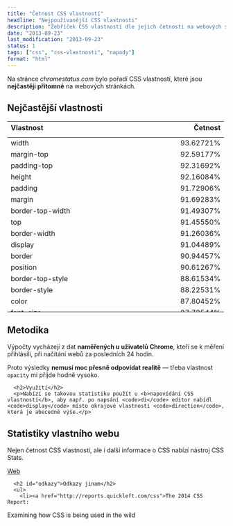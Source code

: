 ```yaml
---
title: "Četnost CSS vlastností"
headline: "Nejpoužívanější CSS vlastnosti"
description: "Žebříček CSS vlastností dle jejich četnosti na webových stránkách."
date: "2013-09-23"
last_modification: "2013-09-23"
status: 1
tags: ["css", "css-vlastnosti", "napady"]
format: "html"
---
```


<p>Na stránce <i>chromestatus.com</i> bylo <!--a href="http://www.chromestatus.com/metrics/css/rank">pořadí CSS vlastností</a--> pořadí CSS vlastností, které jsou <b>nejčastěji přítomné</b> na webových stránkách.</p>

<h2>Nejčastější vlastnosti</h2>
<div>
<style>
  table.scroll th {text-align: left}
  table.scroll td, table.scroll th {width: 100%}
  table.scroll thead, table.scroll tbody {display: block; width: 500px}  
</style>  
  <table class=scroll>
  <thead>
  <tr>
    <th>Vlastnost</th>
    <th>Četnost</th>
  </tr>
  <tbody style="overflow-y: scroll; max-height: 400px; display: table-group">
    <tr><td>width<td>93.62721%<tr><td>margin-top<td>92.59177%<tr><td>padding-top<td>92.31692%<tr><td>height<td>92.16084%<tr><td>padding<td>91.72906%<tr><td>margin<td>91.69283%<tr><td>border-top-width<td>91.49307%<tr><td>top<td>91.45550%<tr><td>border-width<td>91.26036%<tr><td>display<td>91.04489%<tr><td>border<td>90.94457%<tr><td>position<td>90.61267%<tr><td>border-top-style<td>88.61534%<tr><td>border-style<td>88.22531%<tr><td>color<td>87.80452%<tr><td>font-size<td>87.72544%<tr><td>opacity<td>87.49463%<tr><td>border-top-color<td>87.24133%<tr><td>float<td>87.07539%<tr><td>background-color<td>86.76958%<tr><td>border-color<td>86.67766%<tr><td>text-align<td>86.50446%<tr><td>overflow-y<td>85.50740%<tr><td>overflow<td>85.26155%<tr><td>padding-right<td>84.73289%<tr><td>font-weight<td>84.70599%<tr><td>left<td>83.90591%<tr><td>visibility<td>83.35985%<tr><td>background<td>82.86232%<tr><td>margin-right<td>82.81489%<tr><td>font-family<td>82.07166%<tr><td>text-decoration<td>81.97097%<tr><td>margin-bottom<td>81.61033%<tr><td>cursor<td>80.90821%<tr><td>padding-left<td>80.62159%<tr><td>margin-left<td>80.44753%<tr><td>padding-bottom<td>80.18742%<tr><td>line-height<td>79.97874%<tr><td>z-index<td>78.78208%<tr><td>background-image<td>78.07912%<tr><td>right<td>77.57811%<tr><td>vertical-align<td>76.97824%<tr><td>border-bottom-width<td>76.18549%<tr><td>border-bottom<td>75.28327%<tr><td>border-bottom-style<td>75.06398%<tr><td>background-position<td>74.98194%<tr><td>border-bottom-color<td>74.59403%<tr><td>background-repeat<td>74.30864%<tr><td>white-space<td>73.20114%<tr><td>border-top<td>73.01234%<tr><td>clear<td>72.94230%<tr><td>border-right-width<td>70.49008%<tr><td>border-left-width<td>70.06255%<tr><td>bottom<td>69.62123%<tr><td>list-style-type<td>69.57044%<tr><td>border-right-color<td>68.80209%<tr><td>outline-color<td>68.58223%<tr><td>outline<td>68.52433%<tr><td>outline-style<td>68.50209%<tr><td>border-right-style<td>68.32677%<tr><td>border-right<td>68.19677%<tr><td>zoom<td>68.17015%<tr><td>border-left-color<td>67.59453%<tr><td>border-left<td>67.04312%<tr><td>border-left-style<td>67.02063%<tr><td>font-style<td>66.75297%<tr><td>font<td>66.45335%<tr><td>min-height<td>66.22439%<tr><td>border-radius<td>66.12386%<tr><td>max-width<td>65.74725%<tr><td>webkit-box-shadow<td>65.22033%<tr><td>webkit-border-radius<td>65.18732%<tr><td>min-width<td>65.15020%<tr><td>content<td>63.87309%<tr><td>list-style<td>63.58767%<tr><td>border-collapse<td>63.44555%<tr><td>text-shadow<td>63.16838%<tr><td>box-sizing<td>61.25276%<tr><td>box-shadow<td>59.12866%<tr><td>outline-width<td>58.52409%<tr><td>text-indent<td>58.22316%<tr><td>webkit-border-horizontal-spacing<td>57.48700%<tr><td>border-spacing<td>57.48114%<tr><td>max-height<td>57.25088%<tr><td>text-overflow<td>55.90780%<tr><td>text-transform<td>54.26835%<tr><td>word-wrap<td>51.47553%<tr><td>webkit-user-select<td>51.42106%<tr><td>background-size<td>50.41096%<tr><td>webkit-transition<td>49.28021%<tr><td>letter-spacing<td>48.49165%<tr><td>webkit-appearance<td>47.55628%<tr><td>webkit-transform<td>45.30454%<tr><td>direction<td>45.08201%<tr><td>border-bottom-left-radius<td>42.58871%<tr><td>border-bottom-right-radius<td>42.44548%<tr><td>overflow-x<td>42.03713%<tr><td>border-top-right-radius<td>41.88217%<tr><td>border-top-left-radius<td>41.77480%<tr><td>transition<td>39.79202%<tr><td>table-layout<td>35.03100%<tr><td>clip<td>34.35298%<tr><td>list-style-position<td>33.55653%<tr><td>background-clip<td>30.66009%<tr><td>webkit-font-smoothing<td>29.31278%<tr><td>pointer-events<td>28.14701%<tr><td>resize<td>27.82992%<tr><td>webkit-animation<td>27.31062%<tr><td>webkit-background-clip<td>26.11820%<tr><td>filter<td>25.94728%<tr><td>list-style-image<td>24.24978%<tr><td>word-spacing<td>23.00431%<tr><td>unicode-bidi<td>22.52467%<tr><td>font-variant<td>22.44823%<tr><td>word-break<td>21.87371%<tr><td>webkit-transition-duration<td>19.51960%<tr><td>webkit-transition-property<td>18.58792%<tr><td>src<td>16.82071%<tr><td>quotes<td>16.66394%<tr><td>webkit-transform-origin<td>15.76730%<tr><td>text-rendering<td>14.45668%<tr><td>webkit-animation-timing-function<td>14.05338%<tr><td>webkit-backface-visibility<td>12.68921%<tr><td>webkit-box-flex<td>12.48554%<tr><td>transition-duration<td>11.58902%<tr><td>webkit-animation-duration<td>11.35566%<tr><td>webkit-transition-delay<td>11.34516%<tr><td>webkit-animation-name<td>11.26447%<tr><td>transition-delay<td>10.43196%<tr><td>orphans<td>10.28867%<tr><td>transition-property<td>10.28238%<tr><td>webkit-background-size<td>9.73303%<tr><td>fill<td>9.67724%<tr><td>webkit-transition-timing-function<td>9.29843%<tr><td>background-attachment<td>9.24065%<tr><td>background-position-y<td>9.19658%<tr><td>webkit-tap-highlight-color<td>8.63456%<tr><td>outline-offset<td>8.10561%<tr><td>background-position-x<td>7.80117%</td></tr>
</table>
    </div>
    
    
<h2 id=metodika>Metodika</h2>
      <p>Výpočty vycházejí z dat <b>naměřených u uživatelů Chrome</b>, kteří se k měření přihlásili, při načítání webů za posledních 24 hodin.</p>
      <p>Proto výsledky <b>nemusí moc přesně odpovídat realitě</b> — třeba vlastnost <code>opacity</code> mi přijde hodně vysoko.</p>
      
      <h2>Využití</h2>
      <p>Nabízí se takovou statistiku použít u <b>napovídání CSS vlastností</b>, aby např. po napsání <code>di</code> editor nabídl <code>display</code> místo okrajové vlastnosti <code>direction</code>, která je abecedně výše.</p>
      
      
<h2 id="statistiky-webu">Statistiky vlastního webu</h2>      
<p>Nejen četnost CSS vlastností, ale i další informace o CSS nabízí nástroj CSS Stats.</p>
<p><a href="http://www.cssstats.com" class="button">Web</a></p>
      
      <h2 id="odkazy">Odkazy jinam</h2>
      <ul>
        <li><a href="http://reports.quickleft.com/css">The 2014 CSS Report:
Examining how CSS is being used in the wild</a></li>
      </ul>
      